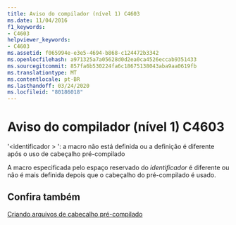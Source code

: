 ```yaml
---
title: Aviso do compilador (nível 1) C4603
ms.date: 11/04/2016
f1_keywords:
- C4603
helpviewer_keywords:
- C4603
ms.assetid: f065994e-e3e5-4694-b868-c124472b3342
ms.openlocfilehash: a971325a7a05628d0d2ea0ca4526eccab9351433
ms.sourcegitcommit: 857fa6b530224fa6c18675138043aba9aa0619fb
ms.translationtype: MT
ms.contentlocale: pt-BR
ms.lasthandoff: 03/24/2020
ms.locfileid: "80186018"
---
```

# <a name="compiler-warning-level-1-c4603"></a>Aviso do compilador (nível 1) C4603

'\<identificador > ': a macro não está definida ou a definição é diferente após o uso de cabeçalho pré-compilado

A macro especificada pelo espaço reservado do *identificador* é diferente ou não é mais definida depois que o cabeçalho do pré-compilado é usado.

## <a name="see-also"></a>Confira também

[Criando arquivos de cabeçalho pré-compilado](../../build/creating-precompiled-header-files.md)
